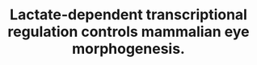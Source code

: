 ---
authors: Takata N, Miska JM, Morgan MA, Patel P, Billingham LK, Joshi N, Schipma MJ,
  Dumar ZJ, Joshi NR, Misharin AV, Embry RB, Fiore L, Gao P, Diebold LP, McElroy GS,
  Shilatifard A, Chandel NS, Oliver G
carousel: false
dccs:
- Metabolomics
doi: 10.1038/s41467-023-39672-2
featured: false
issue: '1'
journal: Nature communications
keywords: '["Eye", "Gene Expression Regulation", "Mice", "Retina", "Glycolysis", "Lactic
  Acid", "Morphogenesis", "Energy Metabolism", "Mammals", "Animals"]'
landmark: false
layout: ../../layouts/Publication.astro
page: '4129'
pmcid: PMC10349100
pmid: 37452018
title: Lactate-dependent transcriptional regulation controls mammalian eye morphogenesis.
volume: '14'
year: 2023

---